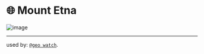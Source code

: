 # 🌐 Mount Etna

![image](https://kamangir-public.s3.ca-central-1.amazonaws.com/geo-watch-2024-09-04-Mount-Etna-a/geo-watch-2024-09-04-Mount-Etna-a-2X.gif?raw=true&random=mSepidHfs0Db220P)


---

used by: [`@geo watch`](../).
